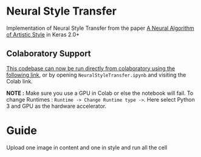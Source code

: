 # Neural Style Transfer
Implementation of Neural Style Transfer from the paper <a href="http://arxiv.org/abs/1508.06576">A Neural Algorithm of Artistic Style</a> in Keras 2.0+

## Colaboratory Support

[This codebase can now be run directly from colaboratory using the following link](https://github.com/Satyapriya4u/neural-style-transfer/blob/29669154f7ecfbf4f109e2f5be3f44b4bec19f96/NeuralStyleTransfer.ipynb), or by opening `NeuralStyleTransfer.ipynb` and visiting the Colab link.

**NOTE :** Make sure you use a GPU in Colab or else the notebook will fail. To change Runtimes : `Runtime -> Change Runtime type ->`. Here select Python 3 and GPU as the hardware accelerator. 

# Guide

Upload one image in content and one in style and run all the cell
